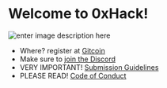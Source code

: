 # Welcome to 0xHack!

![enter image description here](https://i.imgur.com/SIybYFm.png)

-  Where? register at  [Gitcoin](https://gitcoin.co/hackathon/0x-hack/)
- Make sure to  [join the Discord](https://discord.gg/ppFxC3E44X)
-   VERY IMPORTANT!  [Submission Guidelines](https://docs.google.com/document/d/1-azm1pghun5IiwRznfcFx8f2GqBNDo96ejgeT1jTcu4/edit?usp=sharing)
-   PLEASE READ!  [Code of Conduct](https://docs.google.com/document/d/1-uerpjKsnV5KMQ1H3uctgpcpxz__QHJ8e2Bb661vTmM/edit?usp=sharing)
